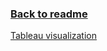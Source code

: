 ### [Back to readme](../README.md)

[Tableau visualization](https://public.tableau.com/app/profile/shresht.prasad/viz/NVIDIASentimentAnalysis/GeographicPlot)